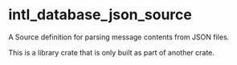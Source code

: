 # intl_database_json_source

A Source definition for parsing message contents from JSON files.

This is a library crate that is only built as part of another crate.
